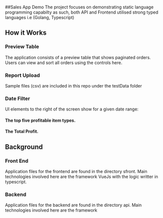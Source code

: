 ##Sales App Demo
The project focuses on demonstrating static language programming capabilty as such, both API and Frontend utilised strong typed languages i.e (Golang, Typescript)

## How it Works 

### Preview Table
The application consists of a preview table that shows paginated orders.
Users can view and sort all orders using the controls here.

### Report Upload
Sample files (csv) are included in this repo under the testData folder

### Date Filter

UI elements to the right of the screen show for a given date range:
#### The top five profitable item types.
#### The Total Profit.

## Background
### Front End
Application files for the frontend are found in the directory sfront.
Main technologies involved here are the framework VueJs with the logic writter in typescript.

### Backend
Application files for the backend are found in the directory api.
Main technologies involved here are the framework 
